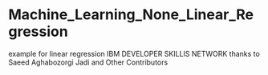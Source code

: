# Machine_Learning_None_Linear_Regression
  example for linear regression      IBM DEVELOPER SKILLIS NETWORK      thanks to  Saeed Aghabozorgi Jadi  and Other Contributors
